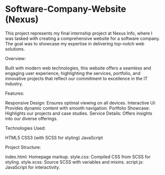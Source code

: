 # Software-Company-Website (Nexus)
This project represents my final internship project at Nexus Info, where I was tasked with creating a comprehensive website for a software company. The goal was to showcase my expertise in delivering top-notch web solutions.

Overview:

Built with modern web technologies, this website offers a seamless and engaging user experience, highlighting the services, portfolio, and innovative projects that reflect our commitment to excellence in the IT industry.

Features:

Responsive Design: Ensures optimal viewing on all devices.
Interactive UI: Provides dynamic content with smooth navigation.
Portfolio Showcase: Highlights our projects and case studies.
Service Details: Offers insights into our diverse offerings.


Technologies Used:

HTML5
CSS3 (with SCSS for styling)
JavaScript


Project Structure:

index.html: Homepage markup.
style.css: Compiled CSS from SCSS for styling.
style.scss: Source SCSS with variables and mixins.
script.js: JavaScript for interactivity.
